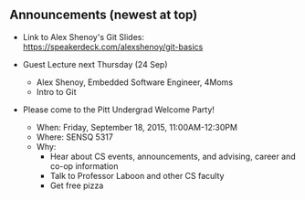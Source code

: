 ## Announcements (newest at top)

* Link to Alex Shenoy's Git Slides: https://speakerdeck.com/alexshenoy/git-basics

* Guest Lecture next Thursday (24 Sep)
  * Alex Shenoy, Embedded Software Engineer, 4Moms
  * Intro to Git

* Please come to the Pitt Undergrad Welcome Party!
  * When: Friday, September 18, 2015, 11:00AM-12:30PM
  * Where: SENSQ 5317
  * Why:
    * Hear about CS events, announcements, and advising, career and co-op information
    * Talk to Professor Laboon and other CS faculty
    * Get free pizza